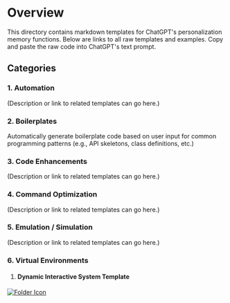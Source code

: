 # Overview

This directory contains markdown templates for ChatGPT's personalization memory functions. Below are links to all raw templates and examples. Copy and paste the raw code into ChatGPT's text prompt.

## Categories

### 1. Automation
(Description or link to related templates can go here.)

### 2. Boilerplates
Automatically generate boilerplate code based on user input for common programming patterns (e.g., API skeletons, class definitions, etc.)

### 3. Code Enhancements
(Description or link to related templates can go here.)

### 4. Command Optimization
(Description or link to related templates can go here.)

### 5. Emulation / Simulation
(Description or link to related templates can go here.)

### 6. Virtual Environments
1. #### Dynamic Interactive System Template
[![Folder Icon](https://img.icons8.com/?size=50&id=59943&format=png&color=000000)](DIST.md)
